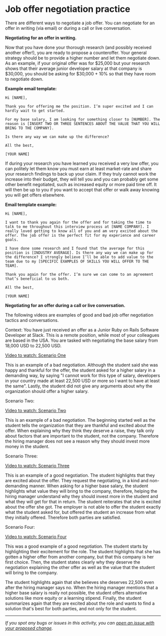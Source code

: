 # Job offer negotiation practice

There are different ways to negotiate a job offer. You can negotiate for an offer in writing (via email) or during a call or live conversation. 

**Negotiating for an offer in writing.** 

Now that you have done your thorough research (and possibly received another offer!), you are ready to propose a counteroffer. Your general strategy should be to provide a higher number and let them negotiate down. As an example, if your original offer was for $25,000 but your research shows that their average junior developer salary at that company is $30,000, you should be asking for $30,000 + 10% so that they have room to negotiate down.

**Example email template:**

```
Hi [NAME],

Thank you for offering me the position. I’m super excited and I can hardly wait to get started.

For my base salary, I am looking for something closer to [NUMBER]. The reason is [INSERT TWO OR THREE SENTENCES ABOUT THE VALUE THAT YOU WILL BRING TO THE COMPANY].

Is there any way we can make up the difference?

All the best,

[YOUR NAME]
```

If during your research you have learned you received a very low offer, you can politely let them know you must earn at least market-rate and share your research findings to back up your claim. If they truly cannot work the increase into their budget, they will tell you and you can probably get some other benefit negotiated, such as increased equity or more paid time off. It will then be up to you if you want to accept that offer or walk away knowing you will get offers elsewhere.

**Email template example:**

```
Hi [NAME],

I want to thank you again for the offer and for taking the time to talk to me throughout this interview process at [NAME COMPANY]. I really loved getting to know all of you and am very excited about the offer. The job offer is the perfect fit for my experience and career goals.

I have done some research and I found that the average for this position is [INDUSTRY AVERAGE]. Is there any way we can make up for the difference? I strongly believe I’ll be able to add value to the team due to my [SPECIFIC EXAMPLES OF SKILLS YOU WILL OFFER TO THE TEAM].

Thank you again for the offer. I’m sure we can come to an agreement that’s beneficial to us both.

All the best,

[YOUR NAME]
```

**Negotiating for an offer during a call or live conversation.**

The following videos are examples of good and bad job offer negotiation tactics and conversations. 

Context: You have just received an offer as a Junior Ruby on Rails Software Developer at Slack. This is a remote position, while most of your colleagues are based in the USA. You are tasked with negotiating the base salary from 18,000 USD to 22,500 USD. 

[Video to watch: Scenario One](https://drive.google.com/file/d/1QapbluL7pTv5blqCQgYbUHWpRrUoaQ0X/view?usp=sharing)

This is an example of a bad negotiation. Although the student said she was happy and thankful for the offer, the student asked for a higher salary in a demanding way, by saying "I cannot work for this type of salary, developers in your country made at least 22,500 USD or more so I want to have at least the same". Lastly, the student did not give any arguments about why the organization should offer a higher salary.

Scenario Two:

[Video to watch: Scenario Two](https://drive.google.com/file/d/1vAxBnzjnwGSjZ0MoB3CMhTgAURVzdy8n/view?usp=sharing)

This is an example of a bad negotiation. The beginning started well as the student tells the organization that they are thankful and excited about the offer. When explaining why they think they deserve a raise, they talk only about factors that are important to the student, not the company. Therefore the hiring manager does not see a reason why they should invest more money in the student.

Scenario Three: 

[Video to watch: Scenario Three](https://drive.google.com/file/d/1ZN6OgHyDWbGAwZRJjvouQSOwuXD5V1lA/view?usp=sharing)

This is an example of a good negotiation. The student highlights that they are excited about the offer. They request the negotiating, in a kind and non-demanding manner. When asking for a higher base salary, the student highlights what value they will bring to the company, therefore, helping the hiring manager understand why they should invest more in the student and what they will get for that in return. The student reiterates that she is excited about the offer she got. The employer is not able to offer the student exactly what the student asked for, but offered the student an increase from what they initially offered. Therefore both parties are satisfied.

Scenario Four: 

[Video to watch: Scenario Four](https://drive.google.com/file/d/1lI_U3PmA12UEqhAGRvcoyuBjbXFOSwbR/view?usp=sharing)

This was a good example of a good negotiation. The student starts by highlighting their excitement for the role. The student highlights that she has gotten a higher offer from another company, but that this company is her first choice. Then, the student states clearly why they deserve the negotiation explaining the other offer as well as the value that the student will bring to the company.

The student highlights again that she believes she deserves 22,500 even after the hiring manager says no. When the hiring manager mentions that a higher base salary is really not possible, the student offers alternative solutions like more equity or a learning stipend. Finally, the student summarizes again that they are excited about the role and wants to find a solution that's best for both parties, and not only for the student.


------

_If you spot any bugs or issues in this activity, you can [open an issue with your proposed change](https://github.com/microverseinc/curriculum-transversal-skills/blob/main/git-github/articles/open_issue.md)._

